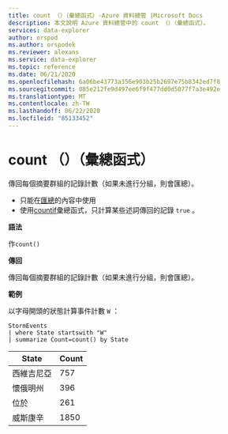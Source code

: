 ```yaml
---
title: count （）（彙總函式）-Azure 資料總管 |Microsoft Docs
description: 本文說明 Azure 資料總管中的 count （）（彙總函式）。
services: data-explorer
author: orspod
ms.author: orspodek
ms.reviewer: alexans
ms.service: data-explorer
ms.topic: reference
ms.date: 06/21/2020
ms.openlocfilehash: 6a06be43773a356e903b25b2697e75b8342ed7f8
ms.sourcegitcommit: 085e212fe9d497ee6f9f477dd0d5077f7a3e492e
ms.translationtype: MT
ms.contentlocale: zh-TW
ms.lasthandoff: 06/22/2020
ms.locfileid: "85133452"
---
```

# <a name="count-aggregation-function"></a>count （）（彙總函式）

傳回每個摘要群組的記錄計數（如果未進行分組，則會匯總）。

* 只能在[匯總](summarizeoperator.md)的內容中使用
* 使用[countif](countif-aggfunction.md)彙總函式，只計算某些述詞傳回的記錄 `true` 。

**語法**

作`count()`

**傳回**

傳回每個摘要群組的記錄計數（如果未進行分組，則會匯總）。

**範例**

以字母開頭的狀態計算事件計數 `W` ：

<!-- csl: https://help.kusto.windows.net/Samples -->
```kusto
StormEvents
| where State startswith "W"
| summarize Count=count() by State
```

|State|Count|
|---|---|
|西維吉尼亞|757|
|懷俄明州|396|
|位於|261|
|威斯康辛|1850|
